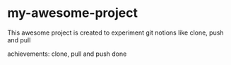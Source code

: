 # my-awesome-project

This awesome project is created to experiment git notions like clone, push and pull

achievements: clone, pull and push done
